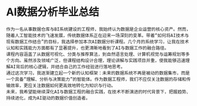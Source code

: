 # AI数据分析毕业总结

    作为一名从事数据仓库与BI系统建设的工程师，我始终认为数据是企业运营的核心资产。然而，随着人工智能技术的飞速发展，传统数据体系正在迎来一场深刻的变革。带着“如何将AI技术与现有数据工作结合”的目标，我选择参加本次AI数据分析课程。几个月的系统学习，让我在技术认知和实践能力方面都有了显著提升，也更清晰地看到了AI与数据工作的融合路径。
    课程内容涵盖了从数据可视化、分类与推荐算法，到自然语言处理、计算机视觉与运筹规划等多个方向。虽然涉及领域广泛，但课程结构设计合理，理论讲解与实践项目并重，使我能够迅速理解AI背后的核心逻辑，并结合自己的工作经验进行落地思考。
    通过这次学习，我逐渐建立起一个新的认知框架：未来的数据系统不再是被动的数据集市，而是一个具备“理解、分析与决策能力”的智能体。作为数据工程师，我们不应仅关注数据的存储和传输效率，更应关注数据如何更高效地转化为知识与行动。
    未来，我希望能继续深化AI与数据工程的融合实践，在技术不断演进的时代背景下，把握趋势、持续进化，成为AI驱动的数据价值创造者。
